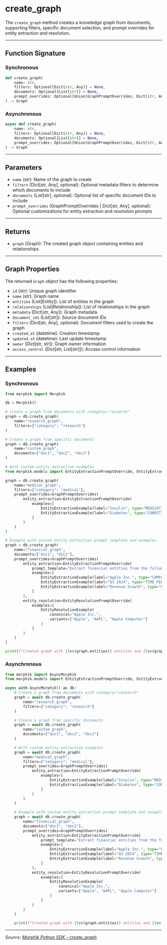 # create_graph

The `create_graph` method creates a knowledge graph from documents, supporting filters, specific document selection, and prompt overrides for entity extraction and resolution.

---

## Function Signature

### Synchronous
```python
def create_graph(
    name: str,
    filters: Optional[Dict[str, Any]] = None,
    documents: Optional[List[str]] = None,
    prompt_overrides: Optional[Union[GraphPromptOverrides, Dict[str, Any]]] = None,
) -> Graph
```

### Asynchronous
```python
async def create_graph(
    name: str,
    filters: Optional[Dict[str, Any]] = None,
    documents: Optional[List[str]] = None,
    prompt_overrides: Optional[Union[GraphPromptOverrides, Dict[str, Any]]] = None,
) -> Graph
```

---

## Parameters
- `name` (str): Name of the graph to create
- `filters` (Dict[str, Any], optional): Optional metadata filters to determine which documents to include
- `documents` (List[str], optional): Optional list of specific document IDs to include
- `prompt_overrides` (GraphPromptOverrides | Dict[str, Any], optional): Optional customizations for entity extraction and resolution prompts

---

## Returns
- `graph` (Graph): The created graph object containing entities and relationships

---

## Graph Properties
The returned `Graph` object has the following properties:
- `id` (str): Unique graph identifier
- `name` (str): Graph name
- `entities` (List[Entity]): List of entities in the graph
- `relationships` (List[Relationship]): List of relationships in the graph
- `metadata` (Dict[str, Any]): Graph metadata
- `document_ids` (List[str]): Source document IDs
- `filters` (Dict[str, Any], optional): Document filters used to create the graph
- `created_at` (datetime): Creation timestamp
- `updated_at` (datetime): Last update timestamp
- `owner` (Dict[str, str]): Graph owner information
- `access_control` (Dict[str, List[str]]): Access control information

---

## Examples

### Synchronous
```python
from morphik import Morphik

db = Morphik()

# Create a graph from documents with category="research"
graph = db.create_graph(
    name="research_graph",
    filters={"category": "research"}
)

# Create a graph from specific documents
graph = db.create_graph(
    name="custom_graph",
    documents=["doc1", "doc2", "doc3"]
)

# With custom entity extraction examples
from morphik.models import EntityExtractionPromptOverride, EntityExtractionExample, GraphPromptOverrides

graph = db.create_graph(
    name="medical_graph",
    filters={"category": "medical"},
    prompt_overrides=GraphPromptOverrides(
        entity_extraction=EntityExtractionPromptOverride(
            examples=[
                EntityExtractionExample(label="Insulin", type="MEDICATION"),
                EntityExtractionExample(label="Diabetes", type="CONDITION")
            ]
        )
    )
)

# Example with custom entity extraction prompt template and examples
graph = db.create_graph(
    name="financial_graph",
    documents=["doc1", "doc2"],
    prompt_overrides=GraphPromptOverrides(
        entity_extraction=EntityExtractionPromptOverride(
            prompt_template="Extract financial entities from the following text:\n\n{content}\n\nFocus on these types of entities:\n{examples}\n\nReturn in JSON format.",
            examples=[
                EntityExtractionExample(label="Apple Inc.", type="COMPANY", properties={"sector": "Technology"}),
                EntityExtractionExample(label="Q3 2024", type="TIME_PERIOD"),
                EntityExtractionExample(label="Revenue Growth", type="METRIC")
            ]
        ),
        entity_resolution=EntityResolutionPromptOverride(
            examples=[
                EntityResolutionExample(
                    canonical="Apple Inc.",
                    variants=["Apple", "AAPL", "Apple Computer"]
                )
            ]
        )
    )
)

print(f"Created graph with {len(graph.entities)} entities and {len(graph.relationships)} relationships")
```

### Asynchronous
```python
from morphik import AsyncMorphik
from morphik.models import EntityExtractionPromptOverride, EntityExtractionExample, GraphPromptOverrides, EntityResolutionPromptOverride, EntityResolutionExample

async with AsyncMorphik() as db:
    # Create a graph from documents with category="research"
    graph = await db.create_graph(
        name="research_graph",
        filters={"category": "research"}
    )

    # Create a graph from specific documents
    graph = await db.create_graph(
        name="custom_graph",
        documents=["doc1", "doc2", "doc3"]
    )

    # With custom entity extraction examples
    graph = await db.create_graph(
        name="medical_graph",
        filters={"category": "medical"},
        prompt_overrides=GraphPromptOverrides(
            entity_extraction=EntityExtractionPromptOverride(
                examples=[
                    EntityExtractionExample(label="Insulin", type="MEDICATION"),
                    EntityExtractionExample(label="Diabetes", type="CONDITION")
                ]
            )
        )
    )

    # Example with custom entity extraction prompt template and examples
    graph = await db.create_graph(
        name="financial_graph",
        documents=["doc1", "doc2"],
        prompt_overrides=GraphPromptOverrides(
            entity_extraction=EntityExtractionPromptOverride(
                prompt_template="Extract financial entities from the following text:\n\n{content}\n\nFocus on these types of entities:\n{examples}\n\nReturn in JSON format.",
                examples=[
                    EntityExtractionExample(label="Apple Inc.", type="COMPANY", properties={"sector": "Technology"}),
                    EntityExtractionExample(label="Q3 2024", type="TIME_PERIOD"),
                    EntityExtractionExample(label="Revenue Growth", type="METRIC")
                ]
            ),
            entity_resolution=EntityResolutionPromptOverride(
                examples=[
                    EntityResolutionExample(
                        canonical="Apple Inc.",
                        variants=["Apple", "AAPL", "Apple Computer"]
                    )
                ]
            )
        )
    )

    print(f"Created graph with {len(graph.entities)} entities and {len(graph.relationships)} relationships")
```

---

*Source: [Morphik Python SDK - create_graph](https://docs.morphik.ai/python-sdk/create_graph)* 